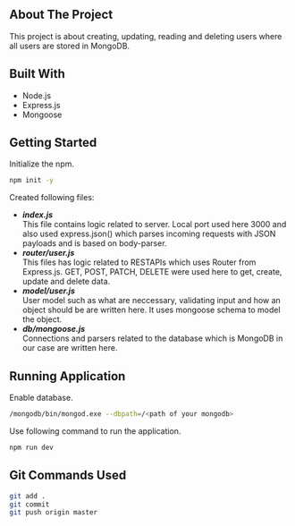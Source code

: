 ## About The Project
This project is about creating, updating, reading and deleting users where all users are stored in MongoDB.

## Built With
- Node.js
- Express.js
- Mongoose

## Getting Started
Initialize the npm.
```sh
npm init -y
```
Created following files:
- ***index.js***<br />
This file contains logic related to server. Local port used here 3000 and also used express.json() which parses incoming requests with JSON payloads and is based on body-parser.
- ***router/user.js***<br />
This files has logic related to RESTAPIs which uses Router from Express.js. GET, POST, PATCH, DELETE were used here to get, create, update and delete data.
- ***model/user.js***<br />
User model such as what are neccessary, validating input and how an object should be are written here. It uses mongoose schema to model the object.
- ***db/mongoose.js***<br />
Connections and parsers related to the database which is MongoDB in our case are written here.

## Running Application
Enable database.
```sh
/mongodb/bin/mongod.exe --dbpath=/<path of your mongodb>
```

Use following command to run the application.
```sh
npm run dev
```

## Git Commands Used
```sh
git add .
git commit
git push origin master
```
